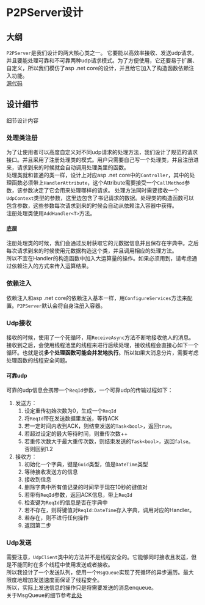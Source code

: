 # P2PServer设计

## 大纲
`P2PServer`是我们设计的两大核心类之一。 它要能以高效率接收、发送udp请求，并且要能处理可靠和不可靠两种udp请求模式。为了方便使用，它还要易于扩展、自定义，所以我们模仿了asp .net core的设计，并且给它加入了构造函数依赖注入功能。  
[源代码](../src/chronos.P2P.client/Server/P2PServer.cs)  

## 设计细节
细节设计内容
### 处理类注册
为了让使用者可以高度自定义对不同udp请求的处理方法，我们设计了规范的请求接口。并且采用了注册处理类的模式。用户只需要自己写一个处理类，并且注册进来，请求到来的时候就会自动调用处理类里的函数。  
处理类就和普通的类一样，设计上对应asp .net core中的`Controller`，其中的处理函数必须带上`HandlerAttribute`，这个Attribute需要接受一个`CallMethod`参数，该参数决定了它会用来处理哪样的请求。
处理方法同时需要接收一个`UdpContext`类型的参数，这里边包含了书记请求的数据。处理类的构造函数可以包含参数，这些参数每次请求到来的时候会自动从依赖注入容器中获得。  
注册处理类使用`AddHandler<T>`方法。  
#### 底层
注册处理类的时候，我们会通过反射获取它的元数据信息并且保存在字典中。之后每次请求到来的时候使用元数据构造这个类，并且调用相应的处理方法。  
所以不宜在Handler的构造函数中加入大运算量的操作。如果必须用到，请考虑通过依赖注入的方式来传入运算结果。
### 依赖注入
依赖注入和asp .net core的依赖注入基本一样，用`ConfigureServices`方法来配置。`P2PServer`默认会将自身注册入容器。  
### Udp接收
接收的时候，使用了一个死循环，用`ReceiveAsync`方法不断地接收他人的消息。接收到之后，会使用线程池里的线程来进行后续处理，接收线程会直接心如下一个循环。也就是说**多个处理函数可能会并发地执行**。所以如果大消息分片，需要考虑处理函数的线程安全问题。  
#### 可靠udp
可靠的udp信息会携带一个`ReqId`参数，一个可靠udp的传输过程如下：
1. 发送方：
   1. 设定重传初始次数为0，生成一个`ReqId`
   2. 将`ReqId`带在发送数据里发送，等待ACK
   3. 若一定时间内收到ACK，则结束发送的`Task<bool>`，返回`true`。
   4. 若超过设定的最大等待时间，则重传次数++
   5. 若重传次数大于最大重传次数，则结束发送的`Task<bool>`，返回`false`。否则回到1.2
2. 接收方：
   1. 初始化一个字典，键是`Guid`类型，值是`DateTime`类型
   2. 等待接收发送方的信息
   3. 接收到信息
   4. 删除字典中所有值记录的时间早于现在10秒的键值对
   5. 若带有`ReqId`参数，返回ACK信息，带上`ReqId`
   6. 检查键为`ReqId`的信息是否在字典中
   7. 若不存在，则将键值对`ReqId:DateTime`存入字典，调用对应的Handler。
   8. 若存在，则不进行任何操作
   9. 返回第二步

### Udp发送
需要注意，`UdpClient`类中的方法并不是线程安全的。它能够同时接收且发送，但是不能同时在多个线程中使用发送或者接收。  
所以我设计了一个发送队列，使用一个`MsgQueue`实现了死循环的异步遍历。最大限度地增加发送速度而保证了线程安全。  
所以，实际上发送信息的操作只是将需要发送的消息enqueue。  
关于MsgQueue的细节参考[此处](MsgQueue.md)

